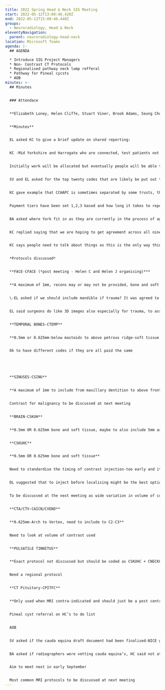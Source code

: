 ```yaml
---
title: 2022 Spring Head & Neck SIG Meeting
start: 2022-05-12T13:00:46.420Z
end: 2022-05-12T15:00:46.440Z
groups:
  - Neuroradiology, Head & Neck
eleventyNavigation:
  parent: neuroradiology-head-neck
location: Microsoft Teams
agenda: |-
  ## A﻿GENDA

  * Introduce SIG Project Managers
  * Non- Contrast CT Protocols
  * Regionalised pathway neck lump refferal
  * Pathway for Pineal cycsts
  * AOB
minutes: >-
  ## M﻿inutes


  ### A﻿ttendace


  **Elizabeth Loney, Helen Cliffe, Stuart Viner, Brook Adams, Seung Choi, David Langler, Shishir Karthik, Tony Goddard, Kate Clough, Jonathan McConnell, Jo Housley, Debra Punshon**


  **M﻿inutes**


  EL asked KC to give a brief update on shared reporting:


  KC -Mid Yorkshire and Harrogate who are connected, test patients not live patients, next trusts are CHFT, Airedale, Bradford and Leeds. 5 reporters will take part in the pilot, will last till end of June. Issue around indemnity-reporters are covered under WYAAT portability agreement.


  Initially work will be allocated but eventually people will be able to pick what they want, hoping to move to some sort of hybrid model with some work set. Need to balance work available to radiologists. Payment will be linked to NICIP codes. Minimum data sets, you need to know what you are going to see.


  SV and EL asked for the top twenty codes that are likely be put out to report-KC to action


  KC gave example that CCHAPC is sometimes separated by some trusts, the system will know that they equal the same, it will not matter in what order they are reported. Hope that 80% will be covered, analyst will run a stat to identify any exams that don’t fit a code.


  Payment tiers have been set 1,2,3 based and how long it takes to report not necessarily by body part. There will be a process where people can challenge the payment, this will be discussed and agreed by the SIG. Payment can go down as well as up!


  BA asked where York fit in as they are currently in the process of agreeing protocols across 3 trusts.


  KC replied saying that we are hoping to get agreement across all nine trusts. Initially working with the 6 WYATT trusts. Need to get list of codes and cost groups that they will fall into. Look at other codes and try work out which band they fit into (to be agreed by the SIG)


  KC says people need to talk about things as this is the only way things will get resolved


  *Protocols discussed*


  **FACE-CFACE (*post meeting - Helen C and Helen J organising)***


  **A maximum of 1mm, recons may or may not be provided, bone and soft tissue windows, to cover from above frontal sinuses to maxilla**


  \-EL asked if we should include mandible if trauma? It was agreed to only include mandible if asked for and to add CMAND code if that was the case.


  EL said surgeons do like 3D images also especially for trauma, to assist surgical planning


  **TEMPORAL BONES-CTEMP**


  **0.5mm or 0.625mm-below mastoids to above petrous ridge-soft tissue and bone for recons.**


  Ok to have different codes if they are all paid the same


   


  **SINUSES-CSINU**


  **A maximum of 1mm to include from maxillary dentition to above frontal sinus including tip of nose, bone and soft tissue.**


  Contrast for malignancy to be discussed at next meeting


  **BRAIN-CSKUH**


  **0.5mm OR 0.625mm bone and soft tissue, maybe to also include 5mm axials**, HC to look at this


  **CSKUHC**


  **0.5mm OR 0.625mm bone and soft tissue**


  Need to standardise the timing of contrast injection-too early and it looks like a CTA, anything up to 5 minutes?


  DL suggested that to inject before localising might be the best option as this would utilise the time the patient is on the scanner, rather than have a delay on the scanner.


  To be discussed at the next meeting as wide variation in volume of contrast used also, SIG PM’s to sort?


  **CTA/CTV-CAICN/CVENO**


  **0.625mm-Arch to Vertex, need to include to C2-C3**


  Need to look at volume of contrast used


  **PULSATILE TINNITUS**


  **Exact protocol not discussed but should be coded as CSKUHC + CNECKC as it is a complex examination, must also include C2-C3**


  Need a regional protocol


  **CT Pituitary-CPITFC**


  **Only used when MRI contra-indicated and should just be a post contrast brain**


  Pineal cyst referral on HC’s to do list


  AOB


  SV asked if the cauda equina draft document had been finalised-NICE guidelines are in draft format at the moment!


  BA asked if radiographers were vetting cauda equina’s, HC said not at Leeds


  Aim to meet next in early September


  Most common MRI protocols to be discussed at next meeting
---
```


